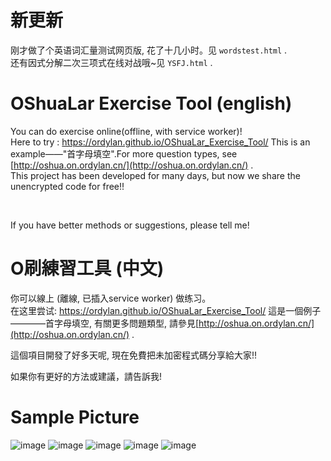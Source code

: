 # 新更新 
刚才做了个英语词汇量测试网页版, 花了十几小时。见 ``wordstest.html`` .    
还有因式分解二次三项式在线对战哦~见 ``YSFJ.html`` .   

# OShuaLar Exercise Tool (english)
You can do exercise online(offline, with service worker)!<br>
Here to try : https://ordylan.github.io/OShuaLar_Exercise_Tool/
This is an example——"首字母填空".For more question types, see [http://oshua.on.ordylan.cn/](http://oshua.on.ordylan.cn/) .<br>
This project has been developed for many days, but now we share the unencrypted code for free!!
<!--The encrypted version code is temporarily provided, and the original version will be published in the future.--> <br>
If you have better methods or suggestions, please tell me!<br>

# O刷練習工具 (中文)
你可以線上 (離線, 已插入service worker) 做练习。<br>
在这里尝试: https://ordylan.github.io/OShuaLar_Exercise_Tool/
這是一個例子————首字母填空, 有關更多問題類型, 請參見[http://oshua.on.ordylan.cn/](http://oshua.on.ordylan.cn/) .<br>
<!--暫時提供加密版本程式, 將來將發佈原始版本。-->這個項目開發了好多天呢, 現在免費把未加密程式碼分享給大家!! <br>
如果你有更好的方法或建議，請告訴我! <br>

# Sample Picture
![image](https://user-images.githubusercontent.com/56828391/195980997-d41b6d90-12fd-45ac-9fa5-8f002cd69df5.png)
![image](https://user-images.githubusercontent.com/56828391/195981027-d3fb46a2-37ec-47d8-8b7d-cb4b90fa98fd.png)
![image](https://user-images.githubusercontent.com/56828391/195981046-dacb54f1-3316-48fd-9f4b-f01a903ad276.png)
![image](https://user-images.githubusercontent.com/56828391/195981125-6c26f2dc-4c10-4fff-8528-31f6527310c6.png)
![image](https://user-images.githubusercontent.com/56828391/195981084-82c62e65-8306-44e6-b811-a99a12ab621a.png)

